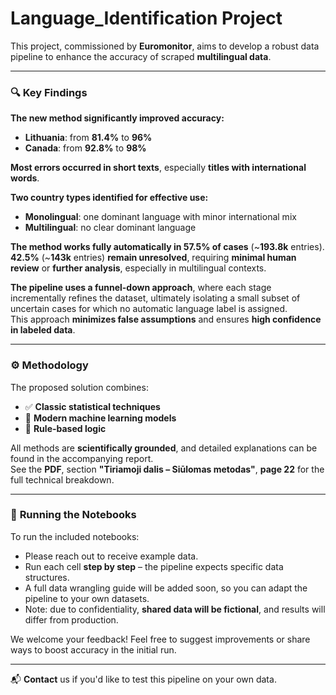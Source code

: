 # Language_Identification Project

This project, commissioned by **Euromonitor**, aims to develop a robust data pipeline to enhance the accuracy of scraped **multilingual data**.

---

### 🔍 **Key Findings**

**The new method significantly improved accuracy:**
- **Lithuania**: from **81.4%** to **96%**
- **Canada**: from **92.8%** to **98%**

**Most errors occurred in short texts**, especially **titles with international words**.

**Two country types identified for effective use:**
- **Monolingual**: one dominant language with minor international mix  
- **Multilingual**: no clear dominant language

**The method works fully automatically in 57.5% of cases** (~**193.8k** entries).  
**42.5%** (~**143k** entries) **remain unresolved**, requiring **minimal human review** or **further analysis**, especially in multilingual contexts.

**The pipeline uses a funnel-down approach**, where each stage incrementally refines the dataset, ultimately isolating a small subset of uncertain cases for which no automatic language label is assigned.  
This approach **minimizes false assumptions** and ensures **high confidence in labeled data**.

---

### ⚙️ **Methodology**

The proposed solution combines:
- ✅ **Classic statistical techniques**
- 🤖 **Modern machine learning models**
- 🧠 **Rule-based logic**

All methods are **scientifically grounded**, and detailed explanations can be found in the accompanying report.  
See the **PDF**, section **"Tiriamoji dalis – Siūlomas metodas"**, **page 22** for the full technical breakdown.

---

### 📂 **Running the Notebooks**

To run the included notebooks:
- Please reach out to receive example data.  
- Run each cell **step by step** – the pipeline expects specific data structures.  
- A full data wrangling guide will be added soon, so you can adapt the pipeline to your own datasets.  
- Note: due to confidentiality, **shared data will be fictional**, and results will differ from production.

We welcome your feedback! Feel free to suggest improvements or share ways to boost accuracy in the initial run.

---

📬 **Contact** us if you'd like to test this pipeline on your own data.


